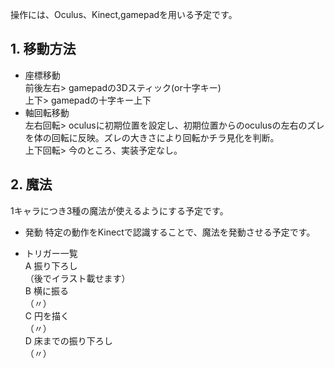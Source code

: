 操作には、Oculus、Kinect,gamepadを用いる予定です。
## 1. 移動方法
* 座標移動<br>
前後左右> gamepadの3Dスティック(or十字キー)<br>
上下> gamepadの十字キー上下
* 軸回転移動<br>
左右回転> oculusに初期位置を設定し、初期位置からのoculusの左右のズレを体の回転に反映。ズレの大きさにより回転かチラ見化を判断。<br>
上下回転> 今のところ、実装予定なし。<br>

## 2. 魔法
1キャラにつき3種の魔法が使えるようにする予定です。<br>
* 発動
特定の動作をKinectで認識することで、魔法を発動させる予定です。

* トリガー一覧<br>
A 振り下ろし<br>
（後でイラスト載せます）<br>
B 横に振る<br>
（〃）<br>
C 円を描く<br>
（〃）<br>
D 床までの振り下ろし<br>
（〃）<br>

